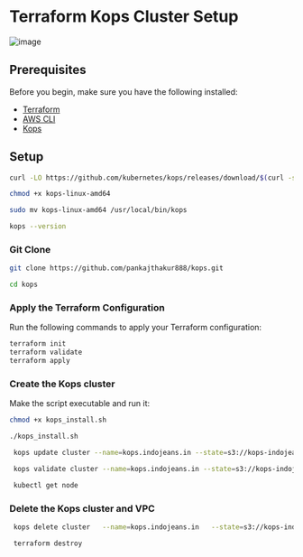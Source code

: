 # Terraform Kops Cluster Setup
![image](https://github.com/user-attachments/assets/405cbcbb-f7e7-462b-92f0-d3b9a78bb530)

## Prerequisites

Before you begin, make sure you have the following installed:
- [Terraform](https://www.terraform.io/downloads.html)
- [AWS CLI](https://aws.amazon.com/cli/)
- [Kops](https://github.com/kubernetes/kops)
  
## Setup
```bash
curl -LO https://github.com/kubernetes/kops/releases/download/$(curl -s https://api.github.com/repos/kubernetes/kops/releases/latest | grep tag_name | cut -d '"' -f 4)/kops-linux-amd64

chmod +x kops-linux-amd64

sudo mv kops-linux-amd64 /usr/local/bin/kops

kops --version 
```

### Git Clone

```bash
git clone https://github.com/pankajthakur888/kops.git

cd kops
```

### Apply the Terraform Configuration

Run the following commands to apply your Terraform configuration:

```bash
terraform init
terraform validate
terraform apply
```

### Create the Kops cluster

Make the script executable and run it:
```bash
chmod +x kops_install.sh

./kops_install.sh

 kops update cluster --name=kops.indojeans.in --state=s3://kops-indojeans-state-store --yes --admin

 kops validate cluster --name=kops.indojeans.in --state=s3://kops-indojeans-state-store

 kubectl get node
```
### Delete the Kops cluster and VPC

```bash
 kops delete cluster   --name=kops.indojeans.in   --state=s3://kops-indojeans-state-store --yes

 terraform destroy
```
